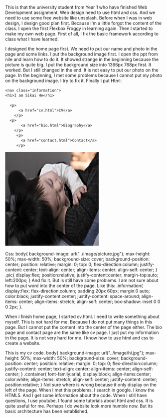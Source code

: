 This is that the university student from Year 1 who have finished Web Development assignment. Web design need to use html and css. And we need to use some free website like unsplash. Before when I was in web design, I design good plan first. Because I'm a little forgot the content of the class. I open the first Flexbox Froggy in learning again. Then I started to make my own web page. First of all, I fix the basic framework according to class what I have learned.

I designed the home page first. We need to put our name and photo in the page and some links. I put the background image first. I open the ppt from nile and learn how to do it. It showed strange in the beginning because the picture is quite big.  I put the background size into 1366px 768px first. It worked. But I still changed in the end. It is not easy to put our photo on the page. In the beginning, I met some problems because I cannot put my photo on the background image. I try to fix it. Finally I put
Html: <main class="container">


    <nav class="information">
    <h1>I am Sikai He</h1>

      <p>
          <a href="cv.html">CV</a>
        </p>
      <p>
           <a href="bio.html">Biography</a>
        </p>
         <p>
           <a href="contact.html">Contact</a>
         </p>
  </nav>


<img src="image/happy.jpg"
      alt="photograph"
      width="300"
      height="300"
      class="pic"/>
</main>

Css: body{
 background-image: url("../image/picture.jpg");
   max-height: 50%;
   max-width: 50%;
   background-size: cover;
   background-position: center;
   position: relative;
   margin: 0;
   top: 0;
   flex-direction:column;
   justify-content: center;
   text-align: center;
   align-items: center;
   align-self: center;
}
.pic{
display:flex;
position:relative;
justify-content:center;
margin-top:auto;
left:200px;
}
And fix it. But is still have some problems. I am not sure about how to put word into the center of the page. Like this: .information{
  display:flex;
  flex-direction:column;
  padding:20px 60px;
  margin:0 auto;
  color:black;
  justify-content:center;
  justify-content: space-around;
  align-items: center;
  align-items: stretch;
  align-self: center;
  box-shadow: inset  0 0 0 2px;
}.

When i finish home page, I started cv.html. I need to write something about myself. This is not hard for me. Because I do not put many things in this page. But I cannot put the content into the center of the page either. The bio page and contact page are the same like cv page. I just put my information in the page. It is not very hard for me. I know how to use html and css to create a website.

This is my cv code.
body{
 background-image: url("../image/hi.jpg");
 max-height: 50%;
 max-width: 50%;
 background-size: cover;
 background-position: center;
 position: relative;
 margin: 0;
 top: 0;
 flex-direction:column;
 justify-content: center;
 text-align: center;
 align-items: center;
 align-self: center;
}
.container{
  font-family:arial;
  display:block;
  align-items:center;
  color:white;
  align-items: stretch;
  align-self: center;
 justify-content: center;
 position:relative;
}
Not sure where is wrong because it only display on the left of the page. When I met this problems, I search in google. I know the HTML5. And I get some information about the code. When I still have questions, I use youtube. I found some tutorials about html and css. It is quite useful for me.
Perhaps I do website look more humble now. But its basic architecture has been established. 
